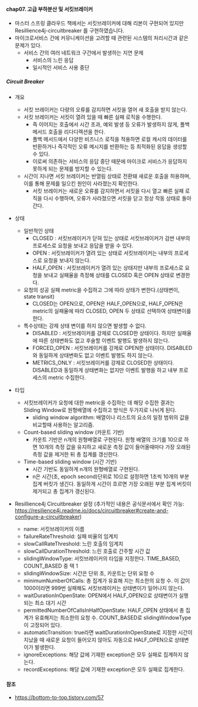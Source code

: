 #### chap07. 고급 부하분산 및 서킷브레이커

- 마스터 스프링 클라우드 책에서는 서킷브레이커에 대해 리본이 구현되어 있지만 Resillience4j-circuitbreaker 를 구현하였습니다.
- 마이크로서비스 간에 커뮤니케이션을 고려할 때 관련된 시스템의 처리시간과 같은 문제가 있다.
  - 서비스 간의 여러 네트워크 구간에서 발생하는 지연 문제
    - 서비스의 느린 응답
    - 일시적인 서비스 사용 중단

##### Circuit Breaker

- 개요
  - 서킷 브레이커는 다량의 오류를 감지하면 서킷을 열어 새 호출을 받지 않는다.
  - 서킷 브레이커는 서킷이 열려 있을 때 빠른 실패 로직을 수행한다. 
    - 즉 이어지는 호출에서 시간 초과, 예외 발생 등 오류가 발생하지 않게, 폴백 메서드 호출을 리다디렉션을 한다. 
    - 폴백 메서드에서 다양한 비즈니스 로직을 적용하면 로컬 캐시의 데이터를 반환하거나 즉각적인 오류 메시지를 반환하는 등 최적화된 응답을 생성할 수 있다. 
    - 이로써 의존하는 서비스의 응답 중단 때문에 마이크로 서비스가 응답하지 못하게 되는 문제를 방지할 수 있는다.
  - 시간이 지나면 서킷 브레이커는 반열림 상태로 전환돼 새로운 호출을 허용하며, 이를 통해 문제를 일으킨 원인이 사라졌는지 확인한다. 
    - 서킷 브레이커는 새로운 오류를 감지하면서 서킷을 다시 열고 빠른 실패 로직을 다시 수행하며, 오류가 사라졌으면 서킷을 닫고 정상 작동 상태로 돌아간다.
    
- 상태
  - 일반적인 상태
    - CLOSED : 서킷브레이커가 닫혀 있는 상태로 서킷브레이커가 감싼 내부의 프로세스로 요청을 보내고 응답을 받을 수 있다.
    - OPEN : 서킷브레이커가 열려 있는 상태로 서킷브레이커는 내부의 프로세스로 요청을 보내지 않는다.
    - HALF_OPEN : 서킷브레이커가 열려 있는 상태지만 내부의 프로세스로 요청을 보내고 실패율을 측정해 상태를 CLOSED 혹은 OPEN 상태로 변경한다.
  - 요청의 성공 실패 metric을 수집하고 그에 따라 상태가 변한다.(상태변이, state transit)
    - CLOSED는 OPEN으로, OPEN은 HALF_OPEN으로, HALF_OPEN은 metric의 실패율에 따라 CLOSED, OPEN 두 상태로 선택하여 상태변이를 한다.
  - 특수상태는 강제 상태 변이를 하지 않으면 발생할 수 없다.
    - DISABLED : 서킷브레이커를 강제로 CLOSED한 상태이다. 하지만 실패율에 따른 상태변화도 없고 후술할 이벤트 발행도 발생하지 않는다.
    - FORCED_OPEN : 서킷브레이커를 강제로 OPEN한 상태이다. DISABLED와 동일하게 상태변화도 없고 이벤트 발행도 하지 않는다.
    - METRICS_ONLY : 서킷브레이커를 강제로 CLOSED한 상태이다. DISABLED과 동일하게 상태변화는 없지만 이벤트 발행을 하고 내부 프로세스의 metric 수집한다.

- 타입
  - 서킷브레이커가 요청에 대한 metric을 수집하는 데 해당 수집한 결과는 Sliding Window로 원형배열에 수집하고 방식은 두가지로 나뉘게 된다.
    - sliding window algorithm: 배열이나 리스트의 요소의 일정 범위의 값을 비교할때 사용하는 알고리즘.
  - Count-based sliding window (카운트 기반)
    - 카운트 기반은 n개의 원형배열로 구현된다. 원형 배열의 크기를 10으로 하면 10개의 측정 값을 유지하고 새로운 측정 값이 들어올때마다 가장 오래된 측정 값을 제거한 뒤 총 집계를 갱신한다.
  - Time-based sliding window (시간 기반)
    - 시간 기반도 동일하게 n개의 원형배열로 구현된다. 
    - n은 시간(초, epoch second)단위로 10으로 설정하면 1초씩 10개의 부분 집계 버킷가 생긴다. 동일하게 시간이 흐르면 가장 오래된 부분 집계 버킷이 제거되고 총 집계가 갱신된다.
 
- Resillience4j Circuitbreaker 설정 
  (추가적인 내용은 공식문서에서 확인 가능: https://resilience4j.readme.io/docs/circuitbreaker#create-and-configure-a-circuitbreaker)
  - name: 서킷브레이커의 이름
  - failureRateThreshold: 실패 비율의 임계치
  - slowCallRateThreshold: 느린 호출의 임계치
  - slowCallDurationThreshold: 느린 호출로 간주할 시간 값
  - slidingWindowType: 서킷브레이커의 타입을 지정한다. TIME_BASED, COUNT_BASED 중 택 1
  - slidingWindowSize: 시간은 단위 초, 카운트는 단위 요청 수
  - minimumNumberOfCalls: 총 집계가 유효해 지는 최소한의 요청 수. 이 값이 1000이라면 999번 실패해도 서킷브레이커는 상태변이가 일어나지 않는다.
  - waitDurationInOpenState: OPEN에서 HALF_OPEN으로 상태변이가 실행되는 최소 대기 시간
  - permittedNumberOfCallsInHalfOpenState: HALF_OPEN 상태에서 총 집계가 유효해지는 최소한의 요청 수. COUNT_BASED로 slidingWindowType이 고정되어 있다.
  - automaticTransition: true라면 waitDurationInOpenState로 지정한 시간이 지났을 때 새로운 요청이 들어오지 않아도 자동으로 HALF_OPEN으로 상태변이가 발생한다.
  - ignoreExceptions: 해당 값에 기재한 exception은 모두 실패로 집계하지 않는다.
  - recordExceptions: 해당 값에 기재한 exception은 모두 실패로 집계한다.



#### 참조

- https://bottom-to-top.tistory.com/57
